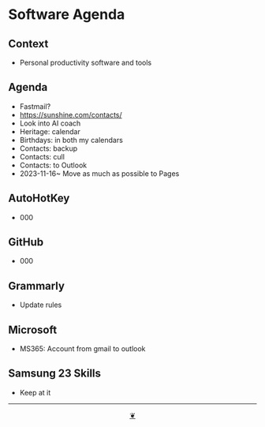 # Software Agenda

## Context

* Personal productivity software and tools

## Agenda

* Fastmail?
* https://sunshine.com/contacts/  
* Look into AI coach
* Heritage: calendar
* Birthdays: in both my calendars
* Contacts: backup
* Contacts: cull
* Contacts: to Outlook
* 2023-11-16~ Move as much as possible to Pages

## AutoHotKey

* 000

## GitHub

* 000

## Grammarly

* Update rules

## Microsoft

* MS365: Account from gmail to outlook

## Samsung 23 Skills

* Keep at it

***

<center title="Hello! Click me to go up to the top"><a class="aDingbat" href="javascript:window.main.scrollTo(0,0);">❦</a></center>